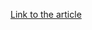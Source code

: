 [Link to the article](https://0xthreatintel.medium.com/apt37-targets-journalists-security-researchers-4d18c559767c)
